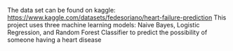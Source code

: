 The data set can be found on kaggle: https://www.kaggle.com/datasets/fedesoriano/heart-failure-prediction
This project uses three machine learning models: Naive Bayes, Logistic Regression, and Random Forest Classifier to predict the possibility of someone having a heart disease
